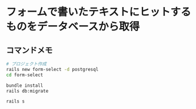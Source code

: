 # フォームで書いたテキストにヒットするものをデータベースから取得

## コマンドメモ
```bash
# プロジェクト作成
rails new form-select -d postgresql
cd form-select

bundle install
rails db:migrate

rails s
```
